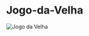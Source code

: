 # Jogo-da-Velha

![Jogo da Velha](https://github.com/Wyll-Lima/Jogo-da-Velha/assets/117995958/6d5c8a6f-238d-40ef-8f9c-bc10badc95a3)
